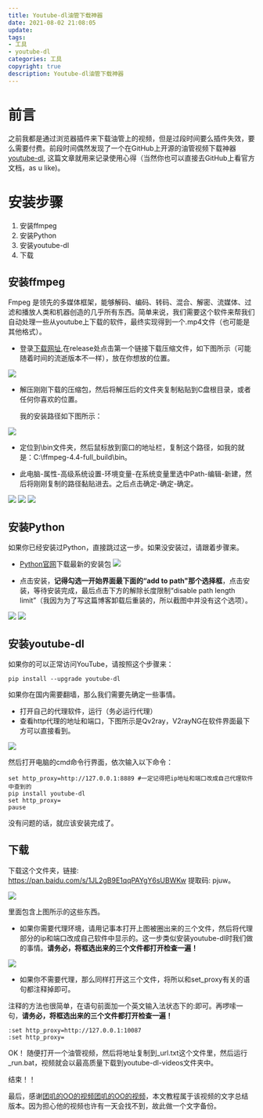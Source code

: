 ```yaml
---
title: Youtube-dl油管下载神器
date: 2021-08-02 21:08:05
update: 
tags:
- 工具
- youtube-dl
categories: 工具
copyright: true
description: Youtube-dl油管下载神器
---
```


# 前言 #

之前我都是通过浏览器插件来下载油管上的视频，但是过段时间要么插件失效，要么需要付费。前段时间偶然发现了一个在GitHub上开源的油管视频下载神器[youtube-dl](https://github.com/ytdl-org/youtube-dl), 这篇文章就用来记录使用心得（当然你也可以直接去GitHub上看官方文档，as u like)。

# 安装步骤 #

1. 安装ffmpeg
2. 安装Python
3. 安装youtube-dl
4. 下载

## 安装ffmpeg ##

Fmpeg 是领先的多媒体框架，能够解码、编码、转码、混合、解密、流媒体、过滤和播放人类和机器创造的几乎所有东西。简单来说，我们需要这个软件来帮我们自动处理一些从youtube上下载的软件，最终实现得到一个.mp4文件（也可能是其他格式）。





- 登录[下载网址](https://www.gyan.dev/ffmpeg/builds/),在release处点击第一个链接下载压缩文件，如下图所示（可能随着时间的流逝版本不一样），放在你想放的位置。

 ![](https://i.loli.net/2021/08/02/VxP2en8gp9OYQdS.png)



- 解压刚刚下载的压缩包，然后将解压后的文件夹复制粘贴到C盘根目录，或者任何你喜欢的位置。

    我的安装路径如下图所示：

![](https://i.loli.net/2021/08/02/CDdbzESapRxYngr.png)



- 定位到\bin文件夹，然后鼠标放到窗口的地址栏，复制这个路径，如我的就是：C:\ffmpeg-4.4-full_build\bin。

- 此电脑-属性-高级系统设置-环境变量-在系统变量里选中Path-编辑-新建，然后将刚刚复制的路径黏贴进去。之后点击确定-确定-确定。

![](https://i.loli.net/2021/08/02/tpHqWkV1Pam8nfR.png)
![](https://i.loli.net/2021/08/02/Ovf58xrdy9oHQMa.png)
![](https://i.loli.net/2021/08/02/B23R59qiQbIF7ve.png)

## 安装Python ##

如果你已经安装过Python，直接跳过这一步。如果没安装过，请跟着步骤来。

- [Python官网](https://www.python.org/downloads/)下载最新的安装包
![](https://i.loli.net/2021/08/02/fDwFpOb5XdYicj8.png)

- 点击安装，**记得勾选一开始界面最下面的“add to path"那个选择框**，点击安装，等待安装完成，最后点击下方的解除长度限制“disable path length limit”（我因为为了写这篇博客卸载后重装的，所以截图中并没有这个选项）。

![](https://i.loli.net/2021/08/02/62XJ7SapAoc4gHy.png)
![](https://i.loli.net/2021/08/02/PMBIkX5bc2SrLGR.png)


## 安装youtube-dl ##

如果你的可以正常访问YouTube，请按照这个步骤来：

	pip install --upgrade youtube-dl

如果你在国内需要翻墙，那么我们需要先确定一些事情。

- 打开自己的代理软件，运行（务必运行代理）
- 查看http代理的地址和端口，下图所示是Qv2ray，V2rayNG在软件界面最下方可以直接看到。

![](https://i.loli.net/2021/08/02/K6qFpkN4EJjbhLM.png)

然后打开电脑的cmd命令行界面，依次输入以下命令：

	set http_proxy=http://127.0.0.1:8889 #一定记得把ip地址和端口改成自己代理软件中查到的
	pip install youtube-dl
	set http_proxy=
	pause

没有问题的话，就应该安装完成了。

## 下载 ##

下载这个文件夹，链接: https://pan.baidu.com/s/1JL2gB9E1qqPAYgY6sUBWKw 提取码: pjuw。

![](https://i.loli.net/2021/08/02/PcoHBYqENDkjU5u.png)

里面包含上图所示的这些东西。


- 如果你需要代理环境，请用记事本打开上图被圈出来的三个文件，然后将代理部分的ip和端口改成自己软件中显示的。这一步类似安装youtube-dl时我们做的事情。**请务必，将框选出来的三个文件都打开检查一遍！**

![](https://i.loli.net/2021/08/02/fEbBSNkqo73zH5x.png)

- 如果你不需要代理，那么同样打开这三个文件，将所以和set_proxy有关的语句都注释掉即可。


注释的方法也很简单，在语句前面加一个英文输入法状态下的:即可。再啰嗦一句，**请务必，将框选出来的三个文件都打开检查一遍！**

	:set http_proxy=http://127.0.0.1:10087
	:set http_proxy=

OK！ 随便打开一个油管视频，然后将地址复制到_url.txt这个文件里，然后运行_run.bat，视频就会以最高质量下载到youtube-dl-videos文件夹中。

结束！！

最后，感谢[团叽的OO的视频团叽的OO的视频](https://www.bilibili.com/video/BV1AB4y1F7nG?from=search&seid=13837731026935348595)，本文教程属于该视频的文字总结版本。因为担心他的视频也许有一天会找不到，故此做一个文字备份。


